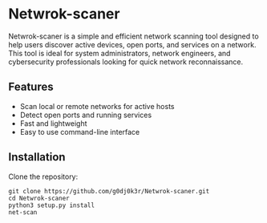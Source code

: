 # Netwrok-scaner

Netwrok-scaner is a simple and efficient network scanning tool designed to help users discover active devices, open ports, and services on a network. This tool is ideal for system administrators, network engineers, and cybersecurity professionals looking for quick network reconnaissance.

## Features

- Scan local or remote networks for active hosts
- Detect open ports and running services
- Fast and lightweight
- Easy to use command-line interface
  

## Installation

Clone the repository:

```sudo
git clone https://github.com/g0dj0k3r/Netwrok-scaner.git
cd Netwrok-scaner
python3 setup.py install
net-scan

